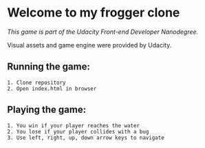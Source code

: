 # Welcome to my frogger clone

_This game is part of the Udacity Front-end Developer Nanodegree._

Visual assets and game engine were provided by Udacity.

## Running the game:
    1. Clone repository
    2. Open index.html in browser

## Playing the game:
    1. You win if your player reaches the water
    2. You lose if your player collides with a bug
    3. Use left, right, up, down arrow keys to navigate
